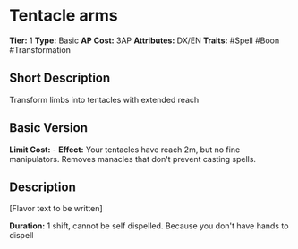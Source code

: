 # Tentacle arms

**Tier:** 1
**Type:** Basic
**AP Cost:** 3AP
**Attributes:** DX/EN
**Traits:** #Spell #Boon #Transformation

## Short Description
Transform limbs into tentacles with extended reach

## Basic Version
**Limit Cost:** -
**Effect:** Your tentacles have reach 2m, but no fine manipulators. Removes manacles that don't prevent casting spells.

## Description
[Flavor text to be written]

**Duration:** 1 shift, cannot be self dispelled. Because you don't have hands to dispell
